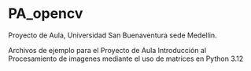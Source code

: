 # PA_opencv
Proyecto de Aula, Universidad San Buenaventura sede Medellin.

Archivos de ejemplo para el Proyecto de Aula Introducción al Procesamiento de imagenes mediante el uso de
matrices en Python 3.12
